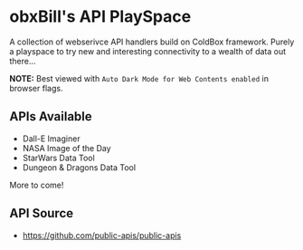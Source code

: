 # obxBill's API PlaySpace

A collection of webserivce API handlers build on ColdBox framework.  Purely a playspace to try new and interesting connectivity to a wealth of data out there...

**NOTE:**  Best viewed with `Auto Dark Mode for Web Contents enabled` in browser flags.

## APIs Available
- Dall-E Imaginer
- NASA Image of the Day
- StarWars Data Tool
- Dungeon & Dragons Data Tool

More to come!

## API Source
- https://github.com/public-apis/public-apis
